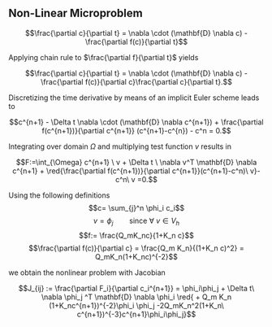 ## Non-Linear Microproblem

$$\frac{\partial c}{\partial t} = \nabla \cdot (\mathbf{D} \nabla c) - \frac{\partial f(c)}{\partial t}$$

Applying chain rule to $\frac{\partial f}{\partial t}$ yields

$$\frac{\partial c}{\partial t} = \nabla \cdot (\mathbf{D} \nabla c) - \frac{\partial f(c)}{\partial c}\frac{\partial c}{\partial t}.$$

Discretizing the time derivative by means of an implicit Euler scheme leads to

$$c^{n+1} - \Delta t \nabla \cdot (\mathbf{D} \nabla c^{n+1}) + \frac{\partial f(c^{n+1})}{\partial c^{n+1}} (c^{n+1}-c^{n}) - c^n = 0.$$

Integrating over domain $\Omega$ and multiplying test function $v$ results in

$$F:=\int_{\Omega} c^{n+1} \ v + \Delta t \ \nabla v^T \mathbf{D} \nabla c^{n+1} + \red{\frac{\partial f(c^{n+1})}{\partial c^{n+1}}(c^{n+1}-c^n)\ v}-c^n\ v =0.$$

Using the following definitions
$$c= \sum_{j}^n \phi_i c_i$$
$$v = \phi_j \qquad \text{since } \forall \ v \in V_h $$
$$f:= \frac{Q_mK_nc}{1+K_n c}$$
$$\frac{\partial f(c)}{\partial c} = \frac{Q_m K_n}{(1+K_n c)^2} = Q_mK_n(1+K_nc)^{-2}$$

we obtain the nonlinear problem with Jacobian


$$J_{ij} := \frac{\partial F_i}{\partial c_i^{n+1}} = \phi_i\phi_j + \Delta t\ \nabla \phi_j ^T \mathbf{D} \nabla \phi_i \red{ + Q_m K_n (1+K_nc^{n+1})^{-2}\phi_i \phi_j -2Q_mK_n^2(1+K_n\ c^{n+1})^{-3}c^{n+1}\phi_i\phi_j}$$
